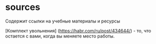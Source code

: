 # sources
Содержит ссылки на учебные материалы и ресурсы

[Комплект увольнения] (https://habr.com/ru/post/434644/) - то, что остается с вами, когда вы меняете место работы.
